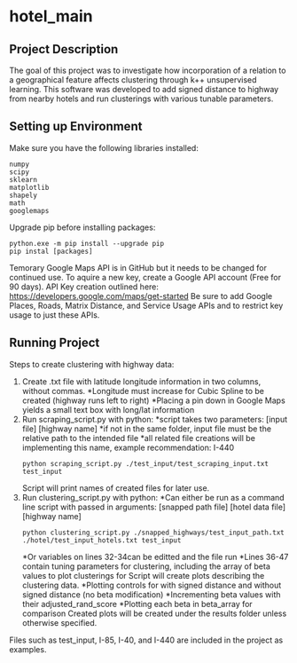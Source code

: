 # hotel_main

## Project Description
The goal of this project was to investigate how incorporation of a relation to a geographical feature affects clustering through k++ unsupervised learning. This software was developed to add signed distance to highway from nearby hotels and run clusterings with various tunable parameters.

## Setting up Environment

Make sure you have the following libraries installed:
```
numpy
scipy
sklearn
matplotlib
shapely
math
googlemaps
```
Upgrade pip before installing packages:
```
python.exe -m pip install --upgrade pip
pip instal [packages]
```

Temorary Google Maps API is in GitHub but it needs to be changed for continued use. To aquire a new key, create a Google API account (Free for 90 days).
API Key creation outlined here: https://developers.google.com/maps/get-started
Be sure to add Google Places, Roads, Matrix Distance, and Service Usage APIs and to restrict key usage to just these APIs.

## Running Project
Steps to create clustering with highway data:
1. Create .txt file with latitude longitude information in two columns, without commas.
      *Longitude must increase for Cubic Spline to be created (highway runs left to right)
      *Placing a pin down in Google Maps yields a small text box with long/lat information
2. Run scraping_script.py with python:
      *script takes two parameters: [input file] [highway name]
      *if not in the same folder, input file must be the relative path to the intended file
      *all related file creations will be implementing this name, example recommendation: I-440
    ```
    python scraping_script.py ./test_input/test_scraping_input.txt test_input
    ```
      Script will print names of created files for later use.
3. Run clustering_script.py with python:
      *Can either be run as a command line script with passed in arguments: [snapped path file] [hotel data file] [highway name]
    ```
    python clustering_script.py ./snapped_highways/test_input_path.txt ./hotel/test_input_hotels.txt test_input
    ```
      *Or variables on lines 32-34can be editted and the file run
      *Lines 36-47 contain tuning parameters for clustering, including the array of beta values to plot clusterings for
      Script will create plots describing the clustering data.
          *Plotting controls for with signed distance and without signed distance (no beta modification)
          *Incrementing beta values with their adjusted_rand_score
          *Plotting each beta in beta_array for comparison
      Created plots will be created under the results folder unless otherwise specified.

  Files such as test_input, I-85, I-40, and I-440 are included in the project as examples.
